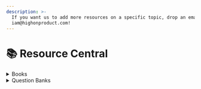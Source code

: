 ```yaml
---
description: >-
  If you want us to add more resources on a specific topic, drop an email to
  iam@highonproduct.com!
---
```


# 📚 Resource Central

<details>

<summary>Books</summary>

1. Cracking the PM Interview - Gayle Laakmann McDowell, Jackie Bavaro
2. Decode and Conquer - Lewis C Lin
3. Secrets of the Product Manager Interview - Lewis C Lin
4. The Product Manager Interview - Lewis C Lin, Teng Lu
5. Inspired - Marty Cagan
6. \[Optional] Swipe to Unlock: The Primer on Technology and Business Strategy - Parth Detroja, Aditya Agashe, Neel Mehta
7. \[Optional] Don't Make Me Think, Revisited - Steve Krug

</details>

<details>

<summary>Question Banks</summary>

1. Maze Question Bank - [Link](https://mazedesign.notion.site/69479454c71a48c49dae6e4f8406bd9a)
2. Lewis C Lin's Question Bank - [Link](https://docs.google.com/spreadsheets/d/1rz10oEeLx-eGnilahKczYPhGfCUzIEKL-xRnjoQ-SX4/edit#gid=1024620532)
3. Top 100 PM Interview Questions - [Link](https://drive.google.com/file/d/15eTxuhOYTcWoCf7o8feij1xIio7TiOY1/view?pli=1)
4. FB PM Interview Questions - [Link](https://www.mypminterview.com/p/facebook-product-manager-interview-questions)
5. Google PM Interview Questions - [Link](https://www.mypminterview.com/p/google-product-manager-interview-questions-1)
6. My PM Interview Mastersheet - [Link](https://www.mypminterview.com/p/frameworks-list-for-structured-product)
7. IITM PM Casebook - [Link](https://drive.google.com/file/d/1oLrSN7c8LI65Wu3M\_JFTl5VXlwHEx4uo/view?usp=sharing)
8. HR Interview Preparation Resources - [Link](https://docs.google.com/document/d/1sGxSMZOR4CM-g-GbKiwU-K-2fzkGShgS/edit)

</details>
